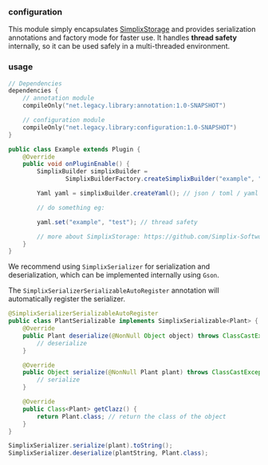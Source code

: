### configuration

This module simply encapsulates [SimplixStorage](https://github.com/Simplix-Softworks/SimplixStorage) and provides
serialization annotations and factory mode for faster use. It handles **thread safety** internally, so it can be used
safely in a multi-threaded environment.

### usage

```kotlin
// Dependencies
dependencies {
    // annotation module
    compileOnly("net.legacy.library:annotation:1.0-SNAPSHOT")

    // configuration module
    compileOnly("net.legacy.library:configuration:1.0-SNAPSHOT")
}
```

```java
public class Example extends Plugin {
    @Override
    public void onPluginEnable() {
        SimplixBuilder simplixBuilder =
                SimplixBuilderFactory.createSimplixBuilder("example", "D:/");

        Yaml yaml = simplixBuilder.createYaml(); // json / toml / yaml

        // do something eg:

        yaml.set("example", "test"); // thread safety

        // more about SimplixStorage: https://github.com/Simplix-Softworks/SimplixStorage/wiki
    }
}
```

We recommend using `SimplixSerializer` for serialization and deserialization, which can be implemented internally using
`Gson`.

The `SimplixSerializerSerializableAutoRegister` annotation will automatically register the serializer.

```java
@SimplixSerializerSerializableAutoRegister
public class PlantSerializable implements SimplixSerializable<Plant> {
    @Override
    public Plant deserialize(@NonNull Object object) throws ClassCastException {
        // deserialize
    }

    @Override
    public Object serialize(@NonNull Plant plant) throws ClassCastException {
        // serialize
    }

    @Override
    public Class<Plant> getClazz() {
        return Plant.class; // return the class of the object
    }
}
```

```java
SimplixSerializer.serialize(plant).toString();
SimplixSerializer.deserialize(plantString, Plant.class);
```